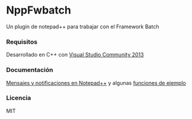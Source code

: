 # NppFwbatch

Un plugin de notepad++ para trabajar con el Framework Batch

### Requisitos

Desarrollado en C++ con [Visual Studio Community 2013](https://www.visualstudio.com/en-us/products/visual-studio-community-vs.aspx) 

### Documentación

[Mensajes y notificaciones en
Notepad++](http://docs.notepad-plus-plus.org/index.php/Messages_And_Notifications)
y algunas [funciones de ejemplo](http://searchplus.googlecode.com/svn-history/r1/trunk/SearchPlus/editor.cpp)

### Licencia

MIT
